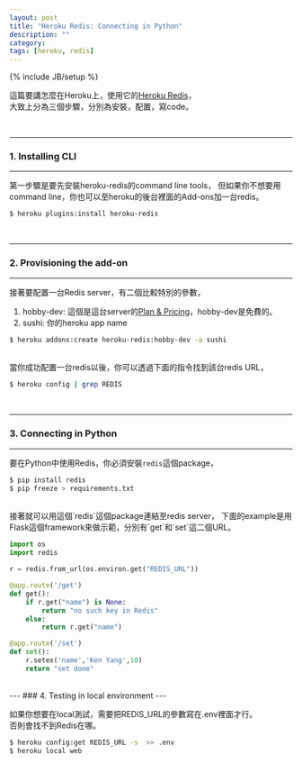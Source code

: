 ```yaml
---
layout: post
title: "Heroku Redis: Connecting in Python"
description: ""
category: 
tags: [heroku, redis]
---
```

{% include JB/setup %}



這篇要講怎麼在Heroku上，使用它的[Heroku Redis](https://devcenter.heroku.com/articles/heroku-redis)，  
大致上分為三個步驟，分別為安裝，配置，寫code。


</br>

---
### 1. Installing CLI
---

第一步驟是要先安裝heroku-redis的command line tools，
但如果你不想要用command line，你也可以至heroku的後台裡面的Add-ons加一台redis。

```bash
$ heroku plugins:install heroku-redis
```

</br>

---
### 2. Provisioning the add-on
---

接著要配置一台Redis server，有二個比較特別的參數，

1. hobby-dev: 這個是這台server的[Plan & Pricing](http://elements.heroku.com/addons/heroku-redis)，hobby-dev是免費的。
2. sushi: 你的heroku app name

```bash
$ heroku addons:create heroku-redis:hobby-dev -a sushi
```


</br>
當你成功配置一台redis以後，你可以透過下面的指令找到該台redis URL，

<!--more-->

```bash
$ heroku config | grep REDIS
```

</br>

---
### 3. Connecting in Python
---

要在Python中使用Redis，你必須安裝`redis`這個package，

```bash
$ pip install redis
$ pip freeze > requirements.txt
```
</br>
接著就可以用這個`redis`這個package連結至redis server，  
下面的example是用Flask這個framework來做示範，分別有`get`和`set`這二個URL。

```python
import os
import redis

r = redis.from_url(os.environ.get("REDIS_URL"))

@app.route('/get')
def get():
    if r.get("name") is None:
        return "no such key in Redis"
    else:
        return r.get("name")

@app.route('/set')
def set():
    r.setex('name','Ken Yang',10)
    return "set done"
```

</br>
---
### 4. Testing in local environment
---

如果你想要在local測試，需要把REDIS_URL的參數寫在.env裡面才行。  
否則會找不到Redis在哪。

```bash
$ heroku config:get REDIS_URL -s  >> .env
$ heroku local web
```
